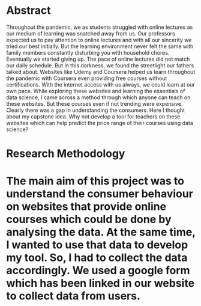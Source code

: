 <h1><b>Abstract</b></h1>

Throughout the pandemic, we as students struggled with online lectures as our medium of learning was snatched away from us. Our professors expected us to pay attention to online lectures and with all our sincerity we tried our best initially. But the learning environment never felt the same with family members constantly disturbing you with household chores. Eventually we started giving up. The pace of online lectures did not match our daily schedule. But in this darkness, we found the streetlight our fathers talked about. 
Websites like Udemy and Coursera helped us learn throughout the pandemic with Coursera even providing free courses without certifications. With the internet access with us always, we could learn at our own pace.
While exploring these websites and learning the essentials of data science, I came across a method through which anyone can teach on these websites. But these courses even if not trending were expensive. Clearly there was a gap in understanding the consumers. Here I thought about my capstone idea.
Why not develop a tool for teachers on these websites which can help predict the price range of their courses using data science?


<h1><b>Research Methodology</b><h1>

The main aim of this project was to understand the consumer behaviour on websites that provide online courses which could be done by analysing the data. At the same time, I wanted to use that data to develop my tool.
So, I had to collect the data accordingly. We used a google form which has been linked in our website to collect data from users.
